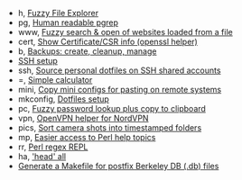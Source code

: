 * h, [Fuzzy File Explorer](ex.py)
* pg, [Human readable pgrep](pg.pl)
* www, [Fuzzy search & open of websites loaded from a file](www.py)
* cert, [Show Certificate/CSR info (openssl helper)](cert.pl)
* b, [Backups: create, cleanup, manage](backup.pl)
* [SSH setup](mkssh.pl)
* ssh, [Source personal dotfiles on SSH shared accounts](ssh.pl)
* =, [Simple calculator](calc.pl)
* mini, [Copy mini configs for pasting on remote systems](mini.pl)
* mkconfig, [Dotfiles setup](mkconfig/mkconfig.py)
* pc, [Fuzzy password lookup plus copy to clipboard](pc.pl)
* vpn, [OpenVPN helper for NordVPN](vpn.py)
* pics, [Sort camera shots into timestamped folders](pics/pics.py)
* mp, [Easier access to Perl help topics](man.pl)
* rr, [Perl regex REPL](rrepl.pl)
* ha, ['head' all](headall.pl)
* [Generate a Makefile for postfix Berkeley DB (.db) files](mail/makefile-db.pl)

